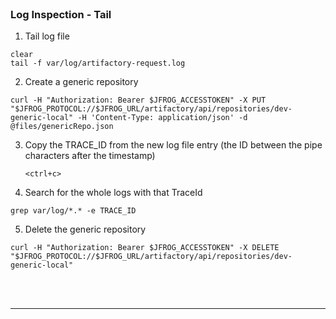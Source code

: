 
<br>

### Log Inspection - Tail 

1. Tail log file
  ```execute
  clear
  tail -f var/log/artifactory-request.log
  ```
2. Create a generic repository 
  ```execute-2
  curl -H "Authorization: Bearer $JFROG_ACCESSTOKEN" -X PUT "$JFROG_PROTOCOL://$JFROG_URL/artifactory/api/repositories/dev-generic-local" -H 'Content-Type: application/json' -d @files/genericRepo.json
  ```

3. Copy the TRACE_ID from the new log file entry (the ID between the pipe characters after the timestamp)
    ```execute
    <ctrl+c>
    ```

4. Search for the whole logs with that TraceId 
  ```copy-and-edit
  grep var/log/*.* -e TRACE_ID
  ```

<!-- 3. Upload a file to the new repository
  ```execute-2
  curl -H "Authorization: Bearer $JFROG_ACCESSTOKEN" -X PUT "$JFROG_PROTOCOL://$JFROG_URL/artifactory/dev-generic-local/aql/" -d @files/find-largest-files.aql
  ``` -->

5. Delete the generic repository 
  ```execute-2
  curl -H "Authorization: Bearer $JFROG_ACCESSTOKEN" -X DELETE "$JFROG_PROTOCOL://$JFROG_URL/artifactory/api/repositories/dev-generic-local"
  ```

<br>

<br/>

---